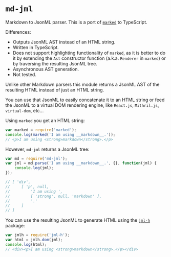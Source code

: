 # `md-jml`

Markdown to JsonML parser. This is a port of [`marked`](https://github.com/chjj/marked) to TypeScript.

Differences:

 - Outputs JsonML AST instead of an HTML string.
 - Written in TypeScript.
 - Does not support highlighting functionality of `marked`, as it is better
 to do it by extending the `Ast` constructor function (a.k.a. `Renderer` in `marked`) or
 by traversing the resulting JsonML tree.
 - Asynchronous AST generation.
 - Not tested.
 
Unlike other Markdown parsers this module returns a JsonML AST of the resulting
HTML instead of just an HTML string.

You can use that JsonML to easily concatenate it to an HTML string or
feed the JsonML to a virtual DOM rendering engine, like `React.js`, `Mithril.js`, `virtual-dom`, etc...

Using `marked` you get an HTML string:

```js
var marked = require('marked');
console.log(marked('I am using __markdown__.'));
// <p>I am using <strong>markdown</strong>.</p>
```

However, `md-jml` returns a JsonML tree:

```js
var md = require('md-jml');
var jml = md.parse('I am using __markdown__.', {}, function(jml) {
    console.log(jml);
});

// [ 'div',
//     [ 'p', null,
//         'I am using ',
//         [ 'strong', null, 'markdown' ],
//         '.'
//     ]
// ]
```

You can use the resulting JsonML to generate HTML using the [`jml-h`](http://www.npmjs.com/package/jml-h) package:

```js
var jmlh = require('jml-h');
var html = jmlh.dom(jml);
console.log(html);
// <div><p>I am using <strong>markdown</strong>.</p></div>
```
